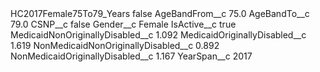 <?xml version="1.0" encoding="UTF-8"?>
<CustomMetadata xmlns="http://soap.sforce.com/2006/04/metadata" xmlns:xsi="http://www.w3.org/2001/XMLSchema-instance" xmlns:xsd="http://www.w3.org/2001/XMLSchema">
    <label>HC2017Female75To79_Years</label>
    <protected>false</protected>
    <values>
        <field>AgeBandFrom__c</field>
        <value xsi:type="xsd:double">75.0</value>
    </values>
    <values>
        <field>AgeBandTo__c</field>
        <value xsi:type="xsd:double">79.0</value>
    </values>
    <values>
        <field>CSNP__c</field>
        <value xsi:type="xsd:boolean">false</value>
    </values>
    <values>
        <field>Gender__c</field>
        <value xsi:type="xsd:string">Female</value>
    </values>
    <values>
        <field>IsActive__c</field>
        <value xsi:type="xsd:boolean">true</value>
    </values>
    <values>
        <field>MedicaidNonOriginallyDisabled__c</field>
        <value xsi:type="xsd:double">1.092</value>
    </values>
    <values>
        <field>MedicaidOriginallyDisabled__c</field>
        <value xsi:type="xsd:double">1.619</value>
    </values>
    <values>
        <field>NonMedicaidNonOriginallyDisabled__c</field>
        <value xsi:type="xsd:double">0.892</value>
    </values>
    <values>
        <field>NonMedicaidOriginallyDisabled__c</field>
        <value xsi:type="xsd:double">1.167</value>
    </values>
    <values>
        <field>YearSpan__c</field>
        <value xsi:type="xsd:string">2017</value>
    </values>
</CustomMetadata>
